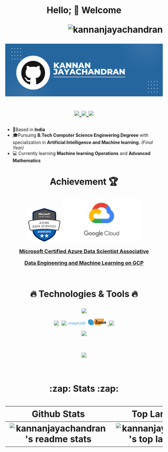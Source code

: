 <h1 align="center">
    
Hello; 👋 Welcome
    
<p align="right">
 <img src="https://komarev.com/ghpvc/?username=kannanjayachandran&label=Profile%20views&color=0e75b6&style=flat"alt="kannanjayachandran"/> </p>
 
 ![](./Header.png)

<p align="center">
  <a href="https://twitter.com/kannanj362">
  <img src="https://skillicons.dev/icons?i=twitter" width="4%"/>
    <a href="https://www.linkedin.com/in/kannan-j-976502223/">
    <img src="https://skillicons.dev/icons?i=linkedin" width="4%"/>
    <a href="https://www.instagram.com/kannan.jayachandran/">
    <img src="https://skillicons.dev/icons?i=instagram" width="4%"/>
  </a>
</p>

</h1>

- 📍Based in **India**
- 🎓Pursuing **B.Tech Computer Science Engineering Degreee** with specialization in **Artificial Intelligence and Machine learning.** _(Final Year)_
- 💻 Currently learning **Machine learning Operations** and **Advanced Mathematics**
    


<h1 align="center"> Achievement 🏆 </h1>


<h3 align="center">
    
![](./MCerti.png)
<img src="./gcp.png" width="250">
    
[Microsoft Certified Azure Data Scientist Associative](https://www.credly.com/badges/326e81e7-08bd-4059-8029-79bcae461534/public_url)
    
[Data Engineering and Machine Learning on GCP](https://coursera.org/share/720afb1a2a850ced564f75aab7f1a945)

</h3>

<br />
 
<h1 align="center" >

:fire: Technologies & Tools :fire:

</h1>

<div align="center" class="tools">

 <p align="center">

 <p align="center">
  <a href="https://github.com/kannanjayachandran">
    <img src="https://skillicons.dev/icons?i=c,cpp,java,python,js,ts,go,r" />
  </a>
</p>
    
 <p align="center">
     
[<img src="https://github.com/get-icon/geticon/blob/master/icons/numpy-icon.svg" width="5%"/>](https://numpy.org/doc/)
&nbsp;[<img src="https://raw.githubusercontent.com/get-icon/geticon/master/icons/pandas-icon.svg" width="4%"/>](https://pandas.pydata.org/)&nbsp;[<img src="./logo_dark.svg" width="12%"/>](https://matplotlib.org/stable/)&nbsp;[<img src="./scikit-learn-logo-small.png" width="12%"/>](https://scikit-learn.org/stable/)&nbsp;<a href="https://github.com/kannanjayachandran">
    <img src="https://skillicons.dev/icons?i=pytorch,tensorflow" />
  </a>

</p>

<p align="center">
  <a href="https://github.com/kannanjayachandran">
    <img src="https://skillicons.dev/icons?i=html,css,bootstrap,react,vite,nextjs,flask,nodejs" />
  </a>
</p>

<h1 align="center">
  <a href="https://github.com/kannanjayachandran">
    <img src="https://skillicons.dev/icons?i=linux,git,docker,mongodb,mysql,azure,gcp" />
  </a>
  
</div>
 <br>

 <h1 align="center">
:zap: Stats  :zap:

 </h1>

 <h1 align="center">

| Github Stats | Top Languages |
| --- | --- |
| ![kannanjayachandran's readme stats](https://github-readme-stats.vercel.app/api?username=kannanjayachandran&include_all_commits=true&theme=radical&count_private=true&show_icons=true) | ![kannanjayachandran's top languages](https://github-readme-stats.vercel.app/api/top-langs/?username=kannanjayachandran&hide=HTML,jupyter%20notebook&langs_count=20&show_icons=true&title_color=f6c32c&icon_color=f6c32c&text_color=9f9f9f&bg_color=151515&count_private=true&layout=compact&card_width=400)|

</h1>
